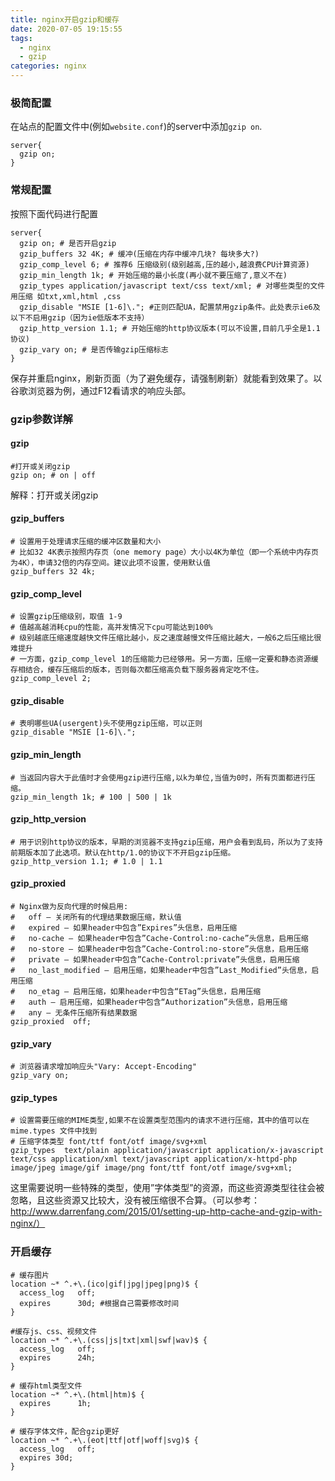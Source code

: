 ```yaml
---
title: nginx开启gzip和缓存
date: 2020-07-05 19:15:55
tags: 
  - nginx
  - gzip
categories: nginx
---
```


### 极简配置
在站点的配置文件中(例如`website.conf`)的server中添加`gzip on`.
<!--more-->
```nginx website.conf
server{
  gzip on;
}
```

### 常规配置
按照下面代码进行配置
```nginx website.conf
server{
  gzip on; # 是否开启gzip
  gzip_buffers 32 4K; # 缓冲(压缩在内存中缓冲几块? 每块多大?)
  gzip_comp_level 6; # 推荐6 压缩级别(级别越高,压的越小,越浪费CPU计算资源)
  gzip_min_length 1k; # 开始压缩的最小长度(再小就不要压缩了,意义不在)
  gzip_types application/javascript text/css text/xml; # 对哪些类型的文件用压缩 如txt,xml,html ,css
  gzip_disable "MSIE [1-6]\."; #正则匹配UA，配置禁用gzip条件。此处表示ie6及以下不启用gzip（因为ie低版本不支持）
  gzip_http_version 1.1; # 开始压缩的http协议版本(可以不设置,目前几乎全是1.1协议)
  gzip_vary on; # 是否传输gzip压缩标志
}
```

保存并重启nginx，刷新页面（为了避免缓存，请强制刷新）就能看到效果了。以谷歌浏览器为例，通过F12看请求的响应头部。

### gzip参数详解

#### gzip

```nginx website.conf
#打开或关闭gzip
gzip on; # on | off
```

解释：打开或关闭gzip

#### gzip_buffers

```nginx website.conf
# 设置用于处理请求压缩的缓冲区数量和大小
# 比如32 4K表示按照内存页（one memory page）大小以4K为单位（即一个系统中内存页为4K），申请32倍的内存空间。建议此项不设置，使用默认值
gzip_buffers 32 4k;
```

#### gzip_comp_level

```nginx website.conf
# 设置gzip压缩级别，取值 1-9
# 值越高越消耗cpu的性能，高并发情况下cpu可能达到100%
# 级别越底压缩速度越快文件压缩比越小，反之速度越慢文件压缩比越大，一般6之后压缩比很难提升
# 一方面，gzip_comp_level 1的压缩能力已经够用。另一方面，压缩一定要和静态资源缓存相结合，缓存压缩后的版本，否则每次都压缩高负载下服务器肯定吃不住。
gzip_comp_level 2;
```

#### gzip_disable

```nginx website.conf
# 表明哪些UA(usergent)头不使用gzip压缩，可以正则
gzip_disable "MSIE [1-6]\.";
```

#### gzip_min_length

```nginx website.conf
# 当返回内容大于此值时才会使用gzip进行压缩,以k为单位,当值为0时，所有页面都进行压缩。
gzip_min_length 1k; # 100 | 500 | 1k
```

#### gzip_http_version

```nginx website.conf
# 用于识别http协议的版本，早期的浏览器不支持gzip压缩，用户会看到乱码，所以为了支持前期版本加了此选项。默认在http/1.0的协议下不开启gzip压缩。
gzip_http_version 1.1; # 1.0 | 1.1
```

#### gzip_proxied

```nginx website.conf
# Nginx做为反向代理的时候启用:
#   off – 关闭所有的代理结果数据压缩，默认值
#   expired – 如果header中包含”Expires”头信息，启用压缩
#   no-cache – 如果header中包含”Cache-Control:no-cache”头信息，启用压缩
#   no-store – 如果header中包含”Cache-Control:no-store”头信息，启用压缩
#   private – 如果header中包含”Cache-Control:private”头信息，启用压缩
#   no_last_modified – 启用压缩，如果header中包含”Last_Modified”头信息，启用压缩
#   no_etag – 启用压缩，如果header中包含“ETag”头信息，启用压缩
#   auth – 启用压缩，如果header中包含“Authorization”头信息，启用压缩
#   any – 无条件压缩所有结果数据
gzip_proxied  off;
```

#### gzip_vary

```nginx website.conf
# 浏览器请求增加响应头"Vary: Accept-Encoding"
gzip_vary on;
```

#### gzip_types

```nginx website.conf
# 设置需要压缩的MIME类型,如果不在设置类型范围内的请求不进行压缩，其中的值可以在 mime.types 文件中找到
# 压缩字体类型 font/ttf font/otf image/svg+xml
gzip_types  text/plain application/javascript application/x-javascript text/css application/xml text/javascript application/x-httpd-php image/jpeg image/gif image/png font/ttf font/otf image/svg+xml;
```
这里需要说明一些特殊的类型，使用”字体类型”的资源，而这些资源类型往往会被忽略，且这些资源又比较大，没有被压缩很不合算。（可以参考：http://www.darrenfang.com/2015/01/setting-up-http-cache-and-gzip-with-nginx/）

### 开启缓存

```nginx website.conf
# 缓存图片
location ~* ^.+\.(ico|gif|jpg|jpeg|png)$ { 
  access_log   off; 
  expires      30d; #根据自己需要修改时间
}

#缓存js、css、视频文件
location ~* ^.+\.(css|js|txt|xml|swf|wav)$ {
  access_log   off;
  expires      24h;
}

# 缓存html类型文件
location ~* ^.+\.(html|htm)$ {
  expires      1h;
}

# 缓存字体文件，配合gzip更好
location ~* ^.+\.(eot|ttf|otf|woff|svg)$ {
  access_log   off;
  expires 30d;
}
```

